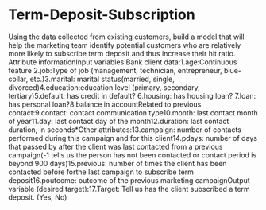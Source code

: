 # Term-Deposit-Subscription
Using the data collected from existing customers, build a model that will help the marketing team identify potential customers who are relatively more likely to subscribe term deposit and thus increase their hit ratio. 
Attribute informationInput variables:Bank client data:1.age:Continuous feature 2.job:Type of job (management, technician, entrepreneur, blue-collar, etc.)3.marital: marital status(married, single, divorced)4.education:education level (primary, secondary, tertiary)5.default: has credit in default? 6.housing: has housing loan? 7.loan: has personal loan?8.balance in accountRelated to previous contact:9.contact: contact communication type10.month: last contact month of year11.day: last contact day of the month12.duration: last contact duration, in seconds*Other attributes:13.campaign: number of contacts performed during this campaign and for this client14.pdays: number of days that passed by after the client was last contacted from a previous campaign(-1 tells us the person has not been contacted or contact period is beyond 900 days)15.previous: number of times the client has been contacted before forthe last campaign to subscribe term deposit16.poutcome: outcome of the previous marketing campaignOutput variable (desired target):17.Target: Tell us has the client subscribed a term deposit. (Yes, No)
